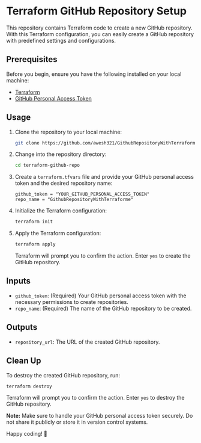 # Terraform GitHub Repository Setup

This repository contains Terraform code to create a new GitHub repository. With this Terraform configuration, you can easily create a GitHub repository with predefined settings and configurations.

## Prerequisites

Before you begin, ensure you have the following installed on your local machine:

- [Terraform](https://www.terraform.io/)
- [GitHub Personal Access Token](https://docs.github.com/en/authentication/keeping-your-account-and-data-secure/creating-a-personal-access-token)

## Usage

1. Clone the repository to your local machine:

   ```bash
   git clone https://github.com/awesh321/GithubRepositoryWithTerraform.git
   ```

2. Change into the repository directory:

   ```bash
   cd terraform-github-repo
   ```

3. Create a `terraform.tfvars` file and provide your GitHub personal access token and the desired repository name:

   ```hcl
   github_token = "YOUR_GITHUB_PERSONAL_ACCESS_TOKEN"
   repo_name = "GithubRepositoryWithTerraforme"
   ```

4. Initialize the Terraform configuration:

   ```bash
   terraform init
   ```

5. Apply the Terraform configuration:

   ```bash
   terraform apply
   ```

   Terraform will prompt you to confirm the action. Enter `yes` to create the GitHub repository.

## Inputs

- `github_token`: (Required) Your GitHub personal access token with the necessary permissions to create repositories.
- `repo_name`: (Required) The name of the GitHub repository to be created.

## Outputs

- `repository_url`: The URL of the created GitHub repository.

## Clean Up

To destroy the created GitHub repository, run:

```bash
terraform destroy
```

Terraform will prompt you to confirm the action. Enter `yes` to destroy the GitHub repository.

**Note:** Make sure to handle your GitHub personal access token securely. Do not share it publicly or store it in version control systems.

Happy coding! 🚀
